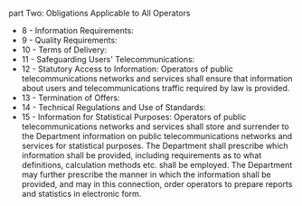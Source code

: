 part Two: Obligations Applicable to All Operators

<ul>
			<li>8 - Information Requirements: <ul>
			</ul></li>			<li>9 - Quality Requirements: <ul>
			</ul></li>			<li>10 - Terms of Delivery: <ul>
			</ul></li>			<li>11 - Safeguarding Users&#39; Telecommunications: <ul>
			</ul></li>			<li>12 - Statutory Access to Information: Operators of public telecommunications networks and services shall ensure that information about users and telecommunications traffic required by law is provided.<ul>
			</ul></li>			<li>13 - Termination of Offers: <ul>
			</ul></li>			<li>14 - Technical Regulations and Use of Standards: <ul>
			</ul></li>			<li>15 - Information for Statistical Purposes: Operators of public telecommunications networks and services shall store and surrender to the Department information on public telecommunications networks and services for statistical purposes.
The Department shall prescribe which information shall be provided, including requirements as to what definitions, calculation methods etc. shall be employed.
The Department may further prescribe the manner in which the information shall be provided, and may in this connection, order operators to prepare reports and statistics in electronic form.<ul>
			</ul></li></ul>